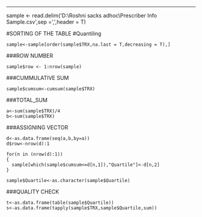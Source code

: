 -----------------------------------------------
sample <- read.delim('D:\\Roshni sacks adhoc\\Prescriber Info Sample.csv',sep =',',header = T)

#SORTING OF THE TABLE
#Quantiling
```
sample<-sample[order(sample$TRX,na.last = T,decreasing = T),]
```
###ROW NUMBER
```
sample$row <- 1:nrow(sample)
```
###CUMMULATIVE SUM
```
sample$cumsum<-cumsum(sample$TRX)
```
###TOTAL_SUM
```
a<-sum(sample$TRX)/4
b<-sum(sample$TRX)
```
###ASSIGNING VECTOR
```
d<-as.data.frame(seq(a,b,by=a))
d$row<-nrow(d):1
 
for(n in (nrow(d):1))
{
  sample[which(sample$cumsum<=d[n,1]),"Quartile"]<-d[n,2]
}

sample$Quartile<-as.character(sample$Quartile)
```
###QUALITY CHECK
```
t<-as.data.frame(table(sample$Quartile))
s<-as.data.frame(tapply(sample$TRX,sample$Quartile,sum))
```
